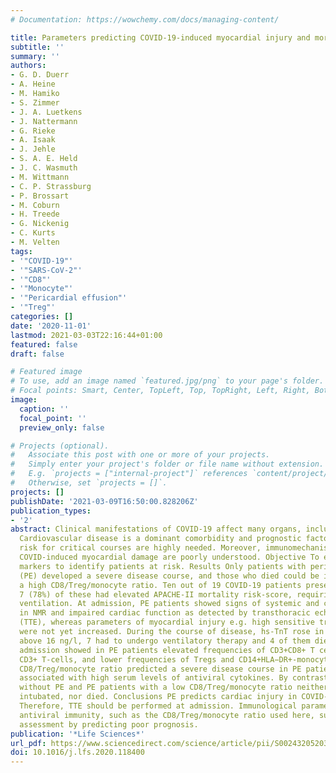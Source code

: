 ```yaml
---
# Documentation: https://wowchemy.com/docs/managing-content/

title: Parameters predicting COVID-19-induced myocardial injury and mortality
subtitle: ''
summary: ''
authors:
- G. D. Duerr
- A. Heine
- M. Hamiko
- S. Zimmer
- J. A. Luetkens
- J. Nattermann
- G. Rieke
- A. Isaak
- J. Jehle
- S. A. E. Held
- J. C. Wasmuth
- M. Wittmann
- C. P. Strassburg
- P. Brossart
- M. Coburn
- H. Treede
- G. Nickenig
- C. Kurts
- M. Velten
tags:
- '"COVID-19"'
- '"SARS-CoV-2"'
- '"CD8"'
- '"Monocyte"'
- '"Pericardial effusion"'
- '"Treg"'
categories: []
date: '2020-11-01'
lastmod: 2021-03-03T22:16:44+01:00
featured: false
draft: false

# Featured image
# To use, add an image named `featured.jpg/png` to your page's folder.
# Focal points: Smart, Center, TopLeft, Top, TopRight, Left, Right, BottomLeft, Bottom, BottomRight.
image:
  caption: ''
  focal_point: ''
  preview_only: false

# Projects (optional).
#   Associate this post with one or more of your projects.
#   Simply enter your project's folder or file name without extension.
#   E.g. `projects = ["internal-project"]` references `content/project/deep-learning/index.md`.
#   Otherwise, set `projects = []`.
projects: []
publishDate: '2021-03-09T16:50:00.828206Z'
publication_types:
- '2'
abstract: Clinical manifestations of COVID-19 affect many organs, including the heart.
  Cardiovascular disease is a dominant comorbidity and prognostic factors predicting
  risk for critical courses are highly needed. Moreover, immunomechanisms underlying
  COVID-induced myocardial damage are poorly understood. Objective To elucidate prognostic
  markers to identify patients at risk. Results Only patients with pericardial effusion
  (PE) developed a severe disease course, and those who died could be identified by
  a high CD8/Treg/monocyte ratio. Ten out of 19 COVID-19 patients presented with PE,
  7 (78%) of these had elevated APACHE-II mortality risk-score, requiring mechanical
  ventilation. At admission, PE patients showed signs of systemic and cardiac inflammation
  in NMR and impaired cardiac function as detected by transthoracic echocardiography
  (TTE), whereas parameters of myocardial injury e.g. high sensitive troponin-t (hs-TnT)
  were not yet increased. During the course of disease, hs-TnT rose in 8 of the PE-patients
  above 16 ng/l, 7 had to undergo ventilatory therapy and 4 of them died. FACS at
  admission showed in PE patients elevated frequencies of CD3+CD8+ T cells among all
  CD3+ T-cells, and lower frequencies of Tregs and CD14+HLA−DR+-monocytes. A high
  CD8/Treg/monocyte ratio predicted a severe disease course in PE patients, and was
  associated with high serum levels of antiviral cytokines. By contrast, patients
  without PE and PE patients with a low CD8/Treg/monocyte ratio neither had to be
  intubated, nor died. Conclusions PE predicts cardiac injury in COVID-19 patients.
  Therefore, TTE should be performed at admission. Immunological parameters for dysfunctional
  antiviral immunity, such as the CD8/Treg/monocyte ratio used here, supports risk
  assessment by predicting poor prognosis.
publication: '*Life Sciences*'
url_pdf: https://www.sciencedirect.com/science/article/pii/S002432052031153X
doi: 10.1016/j.lfs.2020.118400
---
```

